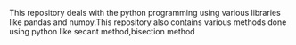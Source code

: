 This repository  deals with the python programming using various libraries like pandas and numpy.This repository also contains various methods done using python like secant method,bisection method
